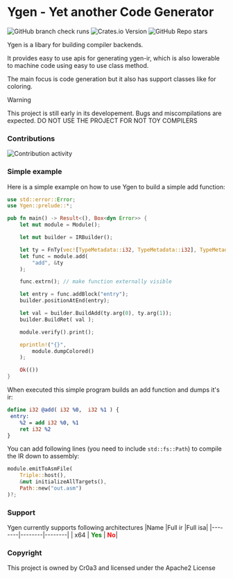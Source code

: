 # Ygen - Yet another Code Generator
![GitHub branch check runs](https://img.shields.io/github/check-runs/Cr0a3/ygen/main?style=flat-square&label=build)
![Crates.io Version](https://img.shields.io/crates/v/Ygen?style=flat-square)
![GitHub Repo stars](https://img.shields.io/github/stars/cr0a3/ygen?style=flat-square)

Ygen is a libary for building compiler backends.

It provides easy to use apis for generating ygen-ir, which is also lowerable to machine code using easy to use class method.

The main focus is code generation but it also has support classes like for coloring.

> [!WARNING]
> This project is still early in its developement. Bugs and miscompilations are expected. DO NOT USE THE PROJECT FOR NOT TOY COMPILERS


### Contributions

![Contribution activity](https://repobeats.axiom.co/api/embed/70cb0d167ed0a296468773b0bf8d569f74d1b33a.svg "Repobeats analytics image")

### Simple example
Here is a simple example on how to use Ygen to build a simple add function:
```rust
use std::error::Error;
use Ygen::prelude::*;

pub fn main() -> Result<(), Box<dyn Error>> {
    let mut module = Module();

    let mut builder = IRBuilder();

    let ty = FnTy(vec![TypeMetadata::i32, TypeMetadata::i32], TypeMetadata::i32);
    let func = module.add(
        "add", &ty
    );

    func.extrn(); // make function externally visible

    let entry = func.addBlock("entry");
    builder.positionAtEnd(entry); 

    let val = builder.BuildAdd(ty.arg(0), ty.arg(1));
    builder.BuildRet( val );

    module.verify().print();

    eprintln!("{}",
        module.dumpColored()
    );

    Ok(())
}
```
When executed this simple program builds an add function and dumps it's ir:
```LLVM
define i32 @add( i32 %0,  i32 %1 ) {
 entry:
    %2 = add i32 %0, %1
    ret i32 %2
}
```

You can add following lines (you need to include `std::fs::Path`) to compile the IR down to assembly:
```Rust
module.emitToAsmFile(
    Triple::host(),
    &mut initializeAllTargets(),
    Path::new("out.asm")
)?;
```

### Support
Ygen currently supports following architectures
|Name    |Full ir |Full isa|
|--------|--------|--------|
|   x64  |         <b style="color:green">Yes</b>              | <b style="color:red">No</b>|

### Copyright
This project is owned by Cr0a3 and licensed under the Apache2 License
